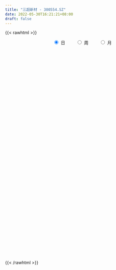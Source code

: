 ```yaml
---
title: "三超新材 - 300554.SZ"
date: 2022-05-30T16:21:21+08:00
draft: false
---
```

{{< rawhtml >}}
    <div style="text-align: center">
        <label style="padding: 1rem;"><input style="margin-right: .5rem" type="radio" name="period" value="D" checked onclick="period_change(this)">日</label>
        <label style="padding: 1rem;"><input style="margin-right: .5rem" type="radio" name="period" value="W" onclick="period_change(this)">周</label>
        <label style="padding: 1rem;"><input style="margin-right: .5rem" type="radio" name="period" value="M" onclick="period_change(this)">月</label>
    </div>
    <div id="chart" style="height: 700px;"></div> 
    <script type="text/javascript">
        const D_v = [87157.5,87000.33,64480.01,51017.05,52841.61,83560.11,54116.05,59698.77,37108.8,36231.98,75865.34,105589.45,59616.76,45210.7,45784.7,34354.72,47401.3,40473.8,26191.72,20622.32,23854.34,44575.4,52249.25,48434.7,64190.83,88592.35,54578.21,33056.6,44310.42,62531.34,47943.35,28526.67,38875.78,26235.8,52479.4,102088.98,56279.01,62265.26,63964.92,44992.64,84936.25,39319.8,29998.0,33308.0,52263.55,38361.82,31877.71,27752.27,29327.6,38006.0,32442.47,29139.8,24342.0,24529.47,23394.0,43952.6,24335.7,25853.0,26174.0,32664.0,35542.2,24211.0,23113.0,27244.6,16075.0,20414.0,29443.58,50320.0,29423.8,28926.4,40997.2,70407.32,73027.32,66544.4,39015.99,70770.79,71951.6,38888.2,38393.0,34620.8,38225.0,40244.12,34213.55,19735.0,15067.55,25704.0,21798.0,14528.39,12658.43,26331.6,23979.39,10935.4,15286.62,11262.4,15377.65,8658.45,12566.11,7541.0,11997.0,37882.39,28292.0,17871.0,22556.4,22277.0,15406.35,9561.6,14506.2,14849.0,10352.12,12620.0,13197.0,11636.0,6727.0,9290.0,8783.0,10192.0,9818.0,11762.0,10810.38,13096.6,17690.0,12701.0,13633.0,12289.6,15577.5,9814.0,13905.2,10154.0,11088.0,10982.93,11838.93,19754.0,23148.0,13418.6,16421.2,18450.6,12866.2,7028.0,11214.6,14789.2,17692.0,23430.6,13128.4,13943.8,113842.29,63667.38,32031.75,27713.2,28123.4,29272.38,19639.38,15845.6,13697.0,15767.18,13369.0,22341.4,16343.85,12998.0,19112.52,15533.0,17110.0,19710.0,18276.09,17329.02,43942.29,48432.4,24672.0,29062.0,19673.0,15106.0,19596.0,13546.0,17146.8,13386.0,40933.0,34351.8,21601.0,15003.0,18960.0,14908.0,19329.2,25198.62,14313.8,11531.22,16684.0,18892.0,25537.2,44490.0,24165.58,18516.6,19369.4,13386.0,16372.8,14282.2,14189.0,29667.92,40508.4,36060.4,29784.0,26000.0,28725.2,22610.6,18017.8,19288.0,15979.0,13612.39,54870.2,29837.0,13986.39,23010.0,16738.0,16694.0,30647.8,23311.0,34173.0,21580.0,36673.6,30964.0,18997.0,15583.0,13860.8,14266.2,8604.6,5843.6,8014.0,9860.2,6655.81,12349.89,11812.0,10689.0,7675.0,6789.2,7586.0,7561.2,4956.2,4407.75,8777.16,7816.0,5089.8,6166.0,5334.8,6341.0,7243.01,13111.18,9181.0,10481.0,9237.0,9443.0,6412.0,4879.28]
const D_histogram = [0.0,-0.0318386325,-0.0322222148,-0.0166195102,-0.0026004268,0.0459902024,0.0575656758,0.0178185978,0.0027084716,-0.0031745637,0.0269654994,0.1156185313,0.1239589209,0.0881334654,0.0882442939,0.0436638057,-0.0190327503,-0.027850936,-0.061085712,-0.0815776431,-0.067933564,-0.0219669266,0.0387084012,0.0459834984,0.0843962045,0.1560737629,0.1449323512,0.1134059896,0.108149347,0.1308743023,0.0649870438,0.0228081866,0.0353008186,0.0283564779,0.049733951,0.1252814138,0.1456582194,0.146647548,0.172113325,0.1020650213,-0.0984387267,-0.2212791636,-0.2916887863,-0.291056622,-0.2682409631,-0.2295530722,-0.2296467302,-0.2292688784,-0.2459616968,-0.3178671368,-0.2935259187,-0.2273351076,-0.1525435341,-0.0995467252,-0.0417019167,0.0264550769,0.0444736887,0.0817129119,0.1109919142,0.1520009001,0.1870168099,0.1790002898,0.1657221434,0.0933049154,0.0550507505,0.0317929101,0.0280157002,0.0940186237,0.1203120335,0.139209029,0.1432277251,0.1507855892,0.1923688772,0.1633156,0.0930540138,0.117221322,0.1045906282,0.0897410505,0.0504620853,0.0169606074,-0.0163075204,-0.0738134926,-0.1139723569,-0.1568478458,-0.1694648451,-0.2029120655,-0.2337977194,-0.2424187613,-0.2245931454,-0.2103973077,-0.2555388967,-0.2640856068,-0.2792778972,-0.2467866184,-0.1702327328,-0.1252077128,-0.1154209965,-0.0832985697,-0.0393087853,0.0150082175,0.0722783503,0.0976000371,0.089221846,0.0420881223,-0.0078166189,-0.0351262697,-0.0716509678,-0.1144261933,-0.1541487435,-0.1384701469,-0.0994224842,-0.0813712445,-0.051075728,-0.0158538184,0.0129874825,0.0452225049,0.0784299382,0.1033073708,0.1252532055,0.1528601301,0.1905160127,0.1873898147,0.2031113446,0.1846868199,0.1881629501,0.1798660116,0.1782548159,0.1607288213,0.1369710304,0.1083259783,0.0785105864,0.0793399808,0.1055343898,0.0898538659,0.077262098,0.0173125101,-0.0232681264,-0.0444229293,-0.0572971907,-0.0431160581,-0.0253857896,0.0122045404,0.0270592232,0.0440540315,0.0971368168,0.0747464461,0.0679574752,0.0622136868,0.0355862941,-0.0225992694,-0.0585344164,-0.0574464127,-0.0541389474,-0.0405558829,-0.0300863564,0.0028402967,0.0162012665,0.027410518,0.0015213174,0.004787344,0.012743471,0.0378712065,0.0557656273,0.0501922445,0.0919905987,0.1055584683,0.1189873003,0.079661521,0.0563752021,0.014240021,-0.0847579929,-0.1291362159,-0.2049440051,-0.207941783,-0.1468036206,-0.0942853797,-0.0522608426,-0.0297464413,-0.0473764779,-0.064885382,-0.0672127439,-0.0252878752,0.0013899947,0.019024205,0.0440621362,0.0499914377,0.0684079448,0.0731081988,0.080285527,0.0712254338,0.0720841231,0.0687395787,0.0525683577,0.0373818289,0.0133125621,0.0014997684,0.0113866319,0.0177375895,0.0246898376,-0.016903183,-0.1071261892,-0.1296819379,-0.1377033049,-0.1148206269,-0.072867564,-0.0433309045,0.0229225112,0.0371881363,0.0371815336,0.0204868574,0.0101153046,0.0003985425,0.0273385425,0.0094093712,0.0383039935,0.0381471352,-0.0153970656,-0.1155158658,-0.1627338491,-0.2192590184,-0.2481605713,-0.2780891536,-0.2649772494,-0.2441171122,-0.2221285464,-0.22560617,-0.2264800571,-0.2896158085,-0.3297322427,-0.3142755204,-0.2998184814,-0.2343702317,-0.159641883,-0.0960521849,-0.0259659392,0.0394719483,0.0837979456,0.1200349042,0.1541340382,0.1770962698,0.1825362775,0.2024577255,0.2242065128,0.2186461027,0.2129927332,0.168163229,0.1639251285,0.1607267709,0.1509614952,0.1436298091]
const D_fast = [0.0,-0.0397982906,-0.0482374266,-0.0367895996,-0.0234206229,0.0366675569,0.0626344492,0.0273420207,0.0129090124,0.0062323362,0.0431137741,0.1606714389,0.2000015587,0.1862094695,0.2083813715,0.1747168347,0.1072620912,0.0914811715,0.0429749674,0.0020886256,-0.0012506864,0.0392242195,0.1095766475,0.1283476193,0.1878593765,0.2985553757,0.3236470517,0.3204721876,0.3422528817,0.3976964126,0.348055915,0.3115791045,0.3328969412,0.3330417199,0.3668526808,0.4737204971,0.5305118574,0.568163073,0.6366571813,0.592125133,0.3670117033,0.1888514754,0.0455196562,-0.026612335,-0.0708569169,-0.089557294,-0.1470626345,-0.2040020024,-0.2821852449,-0.4335574692,-0.4825977308,-0.4732406966,-0.4365850066,-0.408474879,-0.3610555497,-0.2862847868,-0.2571477528,-0.1994803017,-0.1424533208,-0.0634441099,0.0183260024,0.0550595548,0.0832119442,0.0341209451,0.0096294678,-0.0056801451,-0.00245343,0.0870541495,0.1434255676,0.1971248204,0.2369504478,0.2822047092,0.3718802164,0.3836558393,0.3366577565,0.3901303952,0.4036473584,0.4112330434,0.3845695996,0.3553082735,0.3179632656,0.2420039202,0.1733519667,0.0912645164,0.0362813058,-0.047893931,-0.1372290148,-0.2064547469,-0.2447774174,-0.2831809067,-0.3922072198,-0.4667753316,-0.5517870963,-0.5809924721,-0.5469967697,-0.5332736779,-0.5523422107,-0.5410444264,-0.5068818383,-0.4488127812,-0.3734730608,-0.3237513647,-0.3098240943,-0.3464357874,-0.3982946833,-0.4343859016,-0.4888233416,-0.5602051155,-0.6384648515,-0.6574037917,-0.6432117501,-0.6455033214,-0.6279767369,-0.596718282,-0.5646301104,-0.5210894618,-0.4682745439,-0.4175702687,-0.3643111326,-0.2984891754,-0.2132042897,-0.169483034,-0.102983668,-0.0752364876,-0.0247196199,0.0119499444,0.0549024527,0.0775586635,0.0880436302,0.0864800727,0.0762923274,0.0969567169,0.1495347234,0.156317666,0.1630414226,0.1074199622,0.0610222941,0.0287617589,0.0015631998,0.0049653179,0.016349139,0.0569906041,0.0786100926,0.1066184088,0.1839853983,0.1802816391,0.190482037,0.2002916703,0.1825608511,0.1187254702,0.0681567192,0.0548831197,0.0446558481,0.0480999419,0.0510478793,0.0846846065,0.102095893,0.120157774,0.0946489027,0.0991117653,0.1102537601,0.1448492972,0.1766851248,0.1836598032,0.248455807,0.2884132937,0.3315889508,0.3121785517,0.3029860333,0.2644108575,0.1442233454,0.0675610684,-0.0594827221,-0.1144659457,-0.0900286884,-0.0610817924,-0.032122466,-0.0170446751,-0.0465188311,-0.0802490807,-0.0993796286,-0.0637767288,-0.0367513602,-0.0143610986,0.0216923667,0.0401195276,0.0756380209,0.0986153245,0.1258640345,0.1346102997,0.1534900198,0.1673303701,0.1643012386,0.158460167,0.1377190407,0.1262811891,0.1390147106,0.1498000655,0.162924773,0.1171059567,0.0001014031,-0.05487483,-0.0973220232,-0.103144502,-0.07940833,-0.0607043966,0.0112796468,0.034842306,0.0441310868,0.0325581248,0.0247153983,0.0150982718,0.0488729074,0.0332960789,0.0717666995,0.0811466251,0.0237531579,-0.1052446087,-0.1931460543,-0.3044859783,-0.395427674,-0.4948785447,-0.5480109528,-0.5881800937,-0.6217236645,-0.6816028306,-0.7390967319,-0.8746364354,-0.9971859304,-1.0602980882,-1.1207956695,-1.1139399777,-1.0791220998,-1.0395454479,-0.975950687,-0.9006448124,-0.8353693287,-0.769123644,-0.6964910005,-0.6292547015,-0.5781806244,-0.507644745,-0.4298443295,-0.380743214,-0.3331484002,-0.335937097,-0.2991939154,-0.2622105804,-0.2342354822,-0.205659716]
const D_slow = [0.0,-0.0079596581,-0.0160152118,-0.0201700894,-0.0208201961,-0.0093226455,0.0050687735,0.0095234229,0.0102005408,0.0094068999,0.0161482747,0.0450529076,0.0760426378,0.0980760041,0.1201370776,0.131053029,0.1262948415,0.1193321075,0.1040606795,0.0836662687,0.0666828777,0.061191146,0.0708682463,0.0823641209,0.103463172,0.1424816128,0.1787147006,0.207066198,0.2341035347,0.2668221103,0.2830688712,0.2887709179,0.2975961225,0.304685242,0.3171187298,0.3484390832,0.3848536381,0.4215155251,0.4645438563,0.4900601116,0.46545043,0.4101306391,0.3372084425,0.264444287,0.1973840462,0.1399957781,0.0825840956,0.025266876,-0.0362235482,-0.1156903324,-0.1890718121,-0.245905589,-0.2840414725,-0.3089281538,-0.319353633,-0.3127398637,-0.3016214416,-0.2811932136,-0.253445235,-0.21544501,-0.1686908075,-0.1239407351,-0.0825101992,-0.0591839704,-0.0454212827,-0.0374730552,-0.0304691302,-0.0069644742,0.0231135342,0.0579157914,0.0937227227,0.13141912,0.1795113393,0.2203402393,0.2436037427,0.2729090732,0.2990567303,0.3214919929,0.3341075142,0.3383476661,0.334270786,0.3158174128,0.2873243236,0.2481123621,0.2057461509,0.1550181345,0.0965687046,0.0359640143,-0.020184272,-0.072783599,-0.1366683231,-0.2026897248,-0.2725091991,-0.3342058537,-0.3767640369,-0.4080659651,-0.4369212142,-0.4577458567,-0.467573053,-0.4638209986,-0.4457514111,-0.4213514018,-0.3990459403,-0.3885239097,-0.3904780644,-0.3992596319,-0.4171723738,-0.4457789221,-0.484316108,-0.5189336447,-0.5437892658,-0.5641320769,-0.5769010089,-0.5808644635,-0.5776175929,-0.5663119667,-0.5467044821,-0.5208776394,-0.4895643381,-0.4513493055,-0.4037203024,-0.3568728487,-0.3060950125,-0.2599233076,-0.21288257,-0.1679160671,-0.1233523632,-0.0831701578,-0.0489274002,-0.0218459056,-0.002218259,0.0176167362,0.0440003336,0.0664638001,0.0857793246,0.0901074521,0.0842904205,0.0731846882,0.0588603905,0.048081376,0.0417349286,0.0447860637,0.0515508695,0.0625643773,0.0868485815,0.105535193,0.1225245618,0.1380779835,0.146974557,0.1413247397,0.1266911356,0.1123295324,0.0987947956,0.0886558248,0.0811342357,0.0818443099,0.0858946265,0.092747256,0.0931275854,0.0943244213,0.0975102891,0.1069780907,0.1209194975,0.1334675587,0.1564652083,0.1828548254,0.2126016505,0.2325170307,0.2466108312,0.2501708365,0.2289813383,0.1966972843,0.145461283,0.0934758373,0.0567749321,0.0332035872,0.0201383766,0.0127017663,0.0008576468,-0.0153636987,-0.0321668847,-0.0384888535,-0.0381413548,-0.0333853036,-0.0223697696,-0.0098719101,0.0072300761,0.0255071258,0.0455785075,0.063384866,0.0814058967,0.0985907914,0.1117328808,0.1210783381,0.1244064786,0.1247814207,0.1276280787,0.132062476,0.1382349354,0.1340091397,0.1072275924,0.0748071079,0.0403812817,0.0116761249,-0.006540766,-0.0173734922,-0.0116428644,-0.0023458303,0.0069495531,0.0120712675,0.0146000936,0.0146997293,0.0215343649,0.0238867077,0.0334627061,0.0429994899,0.0391502235,0.010271257,-0.0304122052,-0.0852269598,-0.1472671027,-0.2167893911,-0.2830337034,-0.3440629815,-0.3995951181,-0.4559966606,-0.5126166748,-0.585020627,-0.6674536877,-0.7460225678,-0.8209771881,-0.879569746,-0.9194802168,-0.943493263,-0.9499847478,-0.9401167607,-0.9191672743,-0.8891585483,-0.8506250387,-0.8063509713,-0.7607169019,-0.7101024705,-0.6540508423,-0.5993893166,-0.5461411333,-0.5041003261,-0.463119044,-0.4229373512,-0.3851969774,-0.3492895252]
const D_data = [['2021-05-19', 16.6334, 16.9627, 16.2941, 17.1223],['2021-05-20', 16.7132, 16.4638, 16.364, 17.6113],['2021-05-21', 16.7232, 16.7432, 16.5037, 17.3319],['2021-05-24', 16.4738, 16.9627, 16.1644, 16.9727],['2021-05-25', 16.8629, 17.0126, 16.4738, 17.0325],['2021-05-26', 17.1323, 17.6312, 16.8629, 17.6611],['2021-05-27', 17.5115, 17.3718, 17.1523, 17.5414],['2021-05-28', 17.1922, 16.6833, 16.4338, 17.4017],['2021-05-31', 16.7132, 16.8529, 16.4039, 17.1123],['2021-06-01', 16.7631, 16.9128, 16.5735, 17.1024],['2021-06-02', 16.9727, 17.4416, 16.7132, 17.6811],['2021-06-03', 17.4416, 18.5592, 17.0924, 18.9583],['2021-06-04', 18.2099, 17.9206, 17.711, 18.3995],['2021-06-07', 17.73, 17.39, 17.23, 17.73],['2021-06-08', 17.54, 17.83, 17.12, 17.85],['2021-06-09', 17.74, 17.22, 17.18, 17.84],['2021-06-10', 17.25, 16.73, 16.61, 17.46],['2021-06-11', 16.7, 17.21, 16.62, 17.4],['2021-06-15', 17.15, 16.77, 16.71, 17.15],['2021-06-16', 16.75, 16.74, 16.64, 17.08],['2021-06-17', 16.81, 17.1, 16.74, 17.17],['2021-06-18', 17.08, 17.64, 16.76, 17.74],['2021-06-21', 17.64, 18.13, 17.5, 18.17],['2021-06-22', 18.17, 17.69, 17.53, 18.5],['2021-06-23', 17.56, 18.27, 17.56, 18.93],['2021-06-24', 18.01, 19.1, 17.97, 19.86],['2021-06-25', 18.67, 18.37, 18.22, 18.84],['2021-06-28', 18.21, 18.13, 17.9, 18.6],['2021-06-29', 18.15, 18.48, 17.67, 18.56],['2021-06-30', 18.22, 19.01, 18.16, 19.53],['2021-07-01', 19.02, 17.9, 17.83, 19.02],['2021-07-02', 17.72, 17.98, 17.5, 18.17],['2021-07-05', 18.06, 18.65, 17.86, 18.68],['2021-07-06', 18.53, 18.49, 18.11, 18.9],['2021-07-07', 18.31, 18.96, 18.26, 19.3],['2021-07-08', 19.09, 20.02, 18.77, 20.59],['2021-07-09', 19.98, 19.75, 19.46, 19.99],['2021-07-12', 19.8, 19.74, 19.4, 20.18],['2021-07-13', 19.52, 20.31, 19.16, 20.31],['2021-07-14', 20.04, 19.17, 19.16, 20.13],['2021-07-15', 18.12, 16.87, 16.84, 18.26],['2021-07-16', 16.72, 16.9, 16.72, 17.42],['2021-07-19', 17.01, 16.88, 16.35, 17.1],['2021-07-20', 16.66, 17.39, 16.63, 17.42],['2021-07-21', 17.39, 17.54, 17.2, 18.27],['2021-07-22', 17.55, 17.73, 17.42, 17.93],['2021-07-23', 17.7, 17.18, 17.1, 17.7],['2021-07-26', 17.09, 17.01, 16.46, 17.3],['2021-07-27', 17.08, 16.56, 16.5, 17.38],['2021-07-28', 16.43, 15.39, 15.22, 16.55],['2021-07-29', 15.89, 16.2, 15.5, 16.34],['2021-07-30', 16.15, 16.73, 16.06, 16.86],['2021-08-02', 16.89, 17.03, 16.61, 17.15],['2021-08-03', 17.03, 16.96, 16.87, 17.43],['2021-08-04', 16.81, 17.22, 16.81, 17.37],['2021-08-05', 17.23, 17.64, 17.0, 17.93],['2021-08-06', 17.5, 17.23, 17.13, 17.69],['2021-08-09', 17.32, 17.63, 17.0, 17.68],['2021-08-10', 17.51, 17.75, 17.51, 17.99],['2021-08-11', 17.66, 18.16, 17.61, 18.34],['2021-08-12', 18.2, 18.4, 17.86, 18.45],['2021-08-13', 18.23, 18.06, 17.84, 18.34],['2021-08-16', 17.96, 18.06, 17.63, 18.24],['2021-08-17', 17.99, 17.18, 17.02, 18.09],['2021-08-18', 17.16, 17.36, 17.12, 17.66],['2021-08-19', 17.31, 17.41, 17.01, 17.56],['2021-08-20', 17.59, 17.6, 16.83, 17.98],['2021-08-23', 17.62, 18.69, 17.62, 18.85],['2021-08-24', 18.78, 18.53, 18.23, 18.9],['2021-08-25', 18.6, 18.67, 18.4, 18.99],['2021-08-26', 18.51, 18.67, 18.45, 19.02],['2021-08-27', 18.31, 18.88, 18.2, 19.65],['2021-08-30', 18.59, 19.6, 18.35, 19.8],['2021-08-31', 19.3, 18.92, 18.3, 19.6],['2021-09-01', 18.61, 18.27, 18.14, 19.08],['2021-09-02', 18.1, 19.45, 17.64, 19.78],['2021-09-03', 19.44, 19.15, 18.83, 20.24],['2021-09-06', 18.96, 19.17, 18.45, 19.44],['2021-09-07', 19.24, 18.82, 18.75, 19.64],['2021-09-08', 18.8, 18.77, 18.47, 19.07],['2021-09-09', 18.6, 18.64, 18.26, 18.87],['2021-09-10', 18.56, 18.1, 18.03, 18.6],['2021-09-13', 18.15, 18.02, 17.52, 18.35],['2021-09-14', 18.16, 17.69, 17.69, 18.19],['2021-09-15', 17.7, 17.82, 17.6, 17.92],['2021-09-16', 17.84, 17.31, 17.28, 18.24],['2021-09-17', 17.21, 17.01, 16.57, 17.42],['2021-09-22', 16.91, 17.0, 16.8, 17.27],['2021-09-23', 17.0, 17.17, 16.96, 17.34],['2021-09-24', 17.27, 17.03, 16.91, 17.77],['2021-09-27', 16.93, 16.0, 15.85, 16.95],['2021-09-28', 16.0, 16.08, 15.89, 16.18],['2021-09-29', 16.0, 15.68, 15.64, 16.39],['2021-09-30', 15.79, 16.07, 15.79, 16.15],['2021-10-08', 16.31, 16.7, 16.09, 16.7],['2021-10-11', 16.62, 16.46, 16.35, 16.77],['2021-10-12', 16.35, 16.01, 15.8, 16.56],['2021-10-13', 16.02, 16.26, 15.84, 16.35],['2021-10-14', 16.25, 16.5, 16.12, 16.83],['2021-10-15', 16.39, 16.82, 16.35, 18.18],['2021-10-18', 16.36, 17.13, 16.35, 17.35],['2021-10-19', 16.96, 16.96, 16.78, 17.15],['2021-10-20', 16.37, 16.6, 16.08, 16.93],['2021-10-21', 16.42, 15.96, 15.92, 16.58],['2021-10-22', 16.03, 15.62, 15.62, 16.15],['2021-10-25', 15.62, 15.62, 15.35, 15.69],['2021-10-26', 15.62, 15.23, 15.2, 15.84],['2021-10-27', 15.28, 14.8, 14.63, 15.28],['2021-10-28', 14.81, 14.44, 14.38, 15.1],['2021-10-29', 14.64, 14.88, 14.42, 14.98],['2021-11-01', 14.88, 15.15, 14.64, 15.26],['2021-11-02', 15.16, 14.89, 14.73, 15.31],['2021-11-03', 14.97, 15.04, 14.82, 15.15],['2021-11-04', 15.1, 15.17, 15.02, 15.22],['2021-11-05', 15.17, 15.18, 15.09, 15.29],['2021-11-08', 15.29, 15.33, 14.94, 15.43],['2021-11-09', 15.4, 15.49, 15.3, 15.51],['2021-11-10', 15.42, 15.54, 15.18, 15.56],['2021-11-11', 15.43, 15.65, 15.43, 15.79],['2021-11-12', 15.66, 15.9, 15.56, 15.96],['2021-11-15', 15.88, 16.28, 15.82, 16.37],['2021-11-16', 16.24, 15.96, 15.91, 16.26],['2021-11-17', 15.9, 16.34, 15.9, 16.4],['2021-11-18', 16.33, 16.02, 15.99, 16.39],['2021-11-19', 16.02, 16.37, 15.86, 16.38],['2021-11-22', 16.37, 16.33, 16.15, 16.45],['2021-11-23', 16.41, 16.51, 16.22, 16.53],['2021-11-24', 16.51, 16.38, 16.24, 16.58],['2021-11-25', 16.31, 16.3, 16.26, 16.49],['2021-11-26', 16.28, 16.19, 16.04, 16.3],['2021-11-29', 16.01, 16.09, 15.9, 16.32],['2021-11-30', 16.24, 16.46, 16.03, 16.67],['2021-12-01', 16.43, 16.93, 16.37, 17.05],['2021-12-02', 16.9, 16.52, 16.5, 16.99],['2021-12-03', 16.52, 16.56, 16.32, 16.72],['2021-12-06', 16.56, 15.82, 15.78, 16.57],['2021-12-07', 15.88, 15.8, 15.56, 15.99],['2021-12-08', 15.91, 15.86, 15.78, 16.0],['2021-12-09', 15.79, 15.84, 15.75, 15.97],['2021-12-10', 15.92, 16.15, 15.78, 16.21],['2021-12-13', 16.19, 16.26, 16.1, 16.75],['2021-12-14', 16.19, 16.66, 16.16, 16.74],['2021-12-15', 16.64, 16.54, 16.44, 16.71],['2021-12-16', 16.65, 16.69, 16.46, 16.75],['2021-12-17', 18.03, 17.4, 17.3, 19.0],['2021-12-20', 16.81, 16.62, 16.61, 17.18],['2021-12-21', 16.49, 16.81, 16.47, 16.95],['2021-12-22', 16.98, 16.86, 16.71, 17.04],['2021-12-23', 16.76, 16.57, 16.39, 16.94],['2021-12-24', 16.55, 15.97, 15.92, 16.79],['2021-12-27', 16.14, 15.98, 15.75, 16.16],['2021-12-28', 15.96, 16.32, 15.95, 16.36],['2021-12-29', 16.3, 16.33, 16.08, 16.39],['2021-12-30', 16.3, 16.48, 16.29, 16.56],['2021-12-31', 16.72, 16.49, 16.41, 16.73],['2022-01-04', 16.48, 16.89, 16.48, 16.92],['2022-01-05', 16.87, 16.79, 16.56, 16.97],['2022-01-06', 16.75, 16.86, 16.6, 16.98],['2022-01-07', 16.9, 16.38, 16.32, 17.0],['2022-01-10', 16.42, 16.7, 16.22, 16.75],['2022-01-11', 16.69, 16.81, 16.66, 16.95],['2022-01-12', 16.85, 17.15, 16.81, 17.25],['2022-01-13', 17.15, 17.23, 17.05, 17.42],['2022-01-14', 17.2, 17.03, 16.9, 17.44],['2022-01-17', 16.88, 17.8, 16.88, 18.0],['2022-01-18', 17.8, 17.7, 17.55, 18.65],['2022-01-19', 17.5, 17.89, 17.26, 17.92],['2022-01-20', 17.8, 17.27, 17.2, 18.41],['2022-01-21', 17.59, 17.39, 16.9, 17.59],['2022-01-24', 17.2, 17.04, 16.96, 17.52],['2022-01-25', 16.99, 15.95, 15.95, 17.11],['2022-01-26', 16.05, 16.19, 15.78, 16.24],['2022-01-27', 16.25, 15.36, 15.2, 16.28],['2022-01-28', 15.35, 15.91, 15.32, 16.12],['2022-02-07', 15.93, 16.74, 15.93, 17.08],['2022-02-08', 16.74, 16.85, 16.5, 17.07],['2022-02-09', 16.97, 16.92, 16.67, 17.07],['2022-02-10', 16.86, 16.82, 16.59, 17.02],['2022-02-11', 16.75, 16.3, 16.17, 16.81],['2022-02-14', 16.51, 16.16, 16.09, 16.56],['2022-02-15', 16.08, 16.24, 15.84, 16.63],['2022-02-16', 16.25, 16.86, 16.25, 16.95],['2022-02-17', 16.97, 16.84, 16.6, 17.1],['2022-02-18', 17.03, 16.85, 16.42, 17.04],['2022-02-21', 16.77, 17.08, 16.68, 17.14],['2022-02-22', 16.86, 16.96, 16.79, 17.3],['2022-02-23', 16.96, 17.23, 16.82, 17.26],['2022-02-24', 17.1, 17.18, 16.83, 17.65],['2022-02-25', 17.47, 17.31, 17.14, 17.6],['2022-02-28', 17.26, 17.17, 16.84, 17.37],['2022-03-01', 17.19, 17.34, 17.1, 17.35],['2022-03-02', 17.23, 17.35, 17.17, 17.38],['2022-03-03', 17.35, 17.2, 17.1, 17.45],['2022-03-04', 17.0, 17.18, 17.0, 17.35],['2022-03-07', 17.06, 17.0, 16.84, 17.29],['2022-03-08', 16.99, 17.08, 16.68, 17.42],['2022-03-09', 17.0, 17.37, 16.21, 17.4],['2022-03-10', 17.92, 17.4, 17.15, 17.98],['2022-03-11', 17.04, 17.48, 16.8, 17.5],['2022-03-14', 17.37, 16.8, 16.8, 17.44],['2022-03-15', 17.1, 15.8, 15.54, 17.1],['2022-03-16', 15.86, 16.26, 15.65, 16.4],['2022-03-17', 16.3, 16.26, 16.16, 16.65],['2022-03-18', 16.2, 16.59, 16.1, 16.69],['2022-03-21', 16.59, 16.93, 16.53, 16.98],['2022-03-22', 17.05, 16.92, 16.66, 17.1],['2022-03-23', 16.9, 17.63, 16.84, 17.65],['2022-03-24', 17.72, 17.22, 17.08, 17.75],['2022-03-25', 17.22, 17.11, 17.11, 17.4],['2022-03-28', 17.11, 16.88, 16.55, 17.23],['2022-03-29', 16.97, 16.9, 16.73, 17.14],['2022-03-30', 17.13, 16.86, 16.78, 17.16],['2022-03-31', 16.86, 17.38, 16.6, 17.38],['2022-04-01', 17.34, 16.86, 16.86, 17.34],['2022-04-06', 16.86, 17.5, 16.67, 17.54],['2022-04-07', 17.4, 17.25, 17.02, 17.51],['2022-04-08', 17.24, 16.45, 16.09, 17.48],['2022-04-11', 16.42, 15.4, 15.19, 16.42],['2022-04-12', 15.04, 15.55, 14.86, 15.55],['2022-04-13', 15.44, 14.99, 14.91, 15.44],['2022-04-14', 15.08, 14.9, 14.78, 15.13],['2022-04-15', 14.8, 14.49, 14.09, 14.8],['2022-04-18', 14.4, 14.73, 14.01, 14.8],['2022-04-19', 14.67, 14.67, 14.52, 14.95],['2022-04-20', 14.64, 14.56, 14.42, 14.84],['2022-04-21', 14.46, 14.05, 13.92, 14.72],['2022-04-22', 13.75, 13.82, 13.71, 14.08],['2022-04-25', 13.72, 12.58, 12.56, 13.72],['2022-04-26', 12.68, 12.25, 12.18, 12.86],['2022-04-27', 12.0, 12.52, 11.7, 12.58],['2022-04-28', 12.52, 12.23, 12.03, 12.52],['2022-04-29', 12.18, 12.75, 12.18, 12.9],['2022-05-05', 12.65, 12.96, 12.48, 12.96],['2022-05-06', 12.61, 12.96, 12.53, 13.19],['2022-05-09', 12.96, 13.22, 12.76, 13.49],['2022-05-10', 13.04, 13.4, 12.96, 13.48],['2022-05-11', 13.37, 13.35, 13.23, 13.74],['2022-05-12', 13.3, 13.42, 13.24, 13.68],['2022-05-13', 13.4, 13.57, 13.38, 13.6],['2022-05-16', 13.58, 13.6, 13.41, 13.75],['2022-05-17', 13.5, 13.49, 13.31, 13.61],['2022-05-18', 13.43, 13.79, 13.43, 13.95],['2022-05-19', 13.81, 14.0, 13.61, 14.02],['2022-05-20', 14.11, 13.79, 13.7, 14.15],['2022-05-23', 13.97, 13.85, 13.66, 13.97],['2022-05-24', 13.78, 13.3, 13.28, 13.88],['2022-05-25', 13.47, 13.74, 13.31, 13.81],['2022-05-26', 13.74, 13.8, 13.42, 14.0],['2022-05-27', 13.94, 13.75, 13.58, 13.95],['2022-05-30', 13.94, 13.8, 13.62, 13.94]]
const W_v = [49911.8,46545.67,38192.4,23468.9,94108.29,56964.46,110020.74,117538.06,132929.23,109009.13,96502.33,76287.84,38676.81,56717.83,51681.21,68578.33,67691.67,67697.22,42508.45,55061.4,36528.25,42577.22,36516.67,30948.76,34421.8,73211.45,69213.87,72735.29,54014.53,24494.64,11251.0,46520.09,39466.44,38735.36,40745.85,38092.69,19753.08,102897.0,67586.92,55851.4,29124.42,35687.12,29805.56,34737.68,29620.04,110682.77,94459.1,78646.59,93296.89,148869.29,158615.98,199877.98,218719.56,125917.13,139037.97,156542.11,117546.04,103619.36,75201.9,77461.35,77380.43,65693.01,137277.59,136796.74,140200.31,103015.02,117572.11,226263.39,224197.23,138403.67,115511.63,69057.32,48785.19,65188.2,42857.8,64354.53,60758.73,43770.72,83810.38,89534.97,101416.71,153771.33,237512.39,189249.48,135135.94,87870.99,240389.1,333216.59,139682.42,103735.97,42319.36,89971.32,82912.01,59655.91,96616.45,60597.74,77574.58,82121.71,147801.24,130766.15,616559.04,952123.8600000001,547865.8600000001,586793.74,431254.22,255052.58,312979.26,168023.05,215006.42,277370.6,267326.69,162221.99,20152.4,81236.55,92505.94,284551.0,129849.99,61026.11,75603.88,61560.25,54512.59,50029.85,71179.64,81265.13,115044.73,65942.69,83651.05,76603.28,67575.48,99574.96,97632.5,182528.8,217903.95,114584.92,104753.68,104534.6,76200.15,53119.75,46015.19,49980.4,54302.12,78519.12,49146.11,79182.47,292219.71,156279.39,149177.14,80982.62,66154.0,36460.78,126998.2,192168.93,173860.13,193909.7,307961.92,686404.3,268005.75,219411.53,189016.1,247446.97,456984.66,236394.76,179828.6,81385.54,39027.0,316185.38,262544.49,316580.9399999999,548848.37,510653.29,369846.14,321152.9299999999,213082.11,252001.76,105767.82,150129.33,248869.42,288564.76,424923.84,247678.6,135409.72,213591.28,130829.9,142561.9,189893.42,119050.8,122230.0,88281.56,74134.5,58785.56,64010.85,90426.08,93699.13,89424.8,23964.3,62854.89,538376.4,301233.59,314412.33,213225.22,115243.78,308045.34,216368.38,275958.97,295478.87,185809.08,156668.14,140553.77,144444.2,116290.18,220074.72,321310.1,190371.12,116518.1,53518.42,61463.81,15377.65,78644.95,106402.75,61888.92,49633.0,55678.98,71891.1,55944.13,84580.73,64348.6,182037.09,180808.11,78318.16,70795.77,87958.11,165781.69,78780.8,130848.8,85280.84,129768.78,81927.0,150209.72,114641.6,128284.98,110400.8,92426.6,93671.0,38978.21,49315.09,15147.2,31046.91,38195.99,44754.0,4879.28]
const W_histogram = [0.0,0.0605948718,0.0427188896,-0.0070364228,0.1801390746,0.3371233404,0.6357118226,0.9327484245,1.4065568615,1.7855397801,2.0650438052,1.7934842814,1.5068116153,1.4299672013,1.4552862599,1.5410482367,1.1985395099,0.5278683165,0.0437892387,-0.5632171065,-1.1073371509,-1.2489440765,-1.3441058487,-1.2977245011,-1.2601752642,-0.7827743752,-0.4410130115,-0.0775444519,-0.4366768121,-0.4313513532,-0.4347224958,-0.1292364456,0.2830101409,0.5066437721,0.5631043435,0.8527439715,0.8633522265,1.4103840265,0.8876612042,0.9327789347,0.9044445064,0.8914944738,0.7509279515,0.3962831782,-0.1802870023,-0.9471789739,-1.6347939044,-2.1001813167,-2.2858316138,-2.4519056257,-2.0135591559,-2.0828110387,-2.0546815941,-2.230373074,-2.2160499148,-2.1390262588,-2.0307170898,-1.9582207475,-1.8202568782,-1.6563596577,-1.3893504254,-1.1595789336,-1.0156648642,-1.0192962076,-0.8979419587,-0.6899218818,-0.488114539,-0.0569053872,0.1719238043,0.279214342,0.4216628822,0.4398923256,0.428887305,0.4225472429,0.4975257854,0.538751585,0.540263312,0.5509720693,0.3709013619,0.3504413032,0.3911055029,0.5334348628,0.6119486304,0.7239852398,0.7584677848,0.7148818762,0.9827598291,0.9389701107,0.8801649707,0.6739408275,0.4591947209,0.2961026902,0.10877336,-0.0140013401,0.0315410941,-0.0333607,-0.0192062223,0.145570997,0.1947858391,0.2219726903,0.5851719227,0.8835375382,0.7031685864,0.6853872389,0.4323912472,0.2554296474,0.1678896885,0.0483745286,0.0542740556,0.174602929,0.2053817244,0.1518684047,0.0886972076,0.0461115924,0.0051988947,0.0037288078,-0.048651362,-0.08364413,-0.1527856998,-0.1840220357,-0.1894368399,-0.1576065191,-0.1062746177,-0.0477208917,0.0117668218,0.0648719991,0.1110513908,0.1120529625,0.0398980907,-0.1081267708,-0.1780259311,-0.0663969445,-0.0839513866,-0.0083478557,-0.0296872098,-0.072432834,-0.0899411752,-0.1197624832,-0.1083931661,-0.1020920639,-0.0698048474,-0.01095722,0.0445918884,0.0574968621,0.1294599594,0.189801798,0.2443628726,0.2352006932,0.233171584,0.2078041097,0.2348883672,0.3330089779,0.3392121279,0.3433813491,0.6088989375,1.0076336144,0.9769879336,0.8943724851,0.7738304194,0.727686114,0.548080423,0.5107739214,0.3392961439,0.1925531628,0.1768210179,0.2493564475,0.2321148095,0.1997314035,0.300468683,0.2978312899,0.3323767886,0.0565413688,-0.0289019811,-0.2642823834,-0.4546144844,-0.5057271307,-0.4479106193,-0.3257502918,-0.6649638398,-0.8111201577,-0.9604913959,-0.9732273593,-0.9324602911,-0.7766624506,-0.7474643262,-0.6751879443,-0.6660378256,-0.5986234044,-0.5363372456,-0.4856771074,-0.4030987054,-0.3147545644,-0.2407119218,-0.2687574408,-0.2555458432,-0.1955700606,-0.0090113084,0.1159508095,0.2782746277,0.3305620816,0.3831768888,0.4515106811,0.4536097909,0.5508965313,0.4066518914,0.3174040497,0.2199953324,0.1827032291,0.2056893799,0.1824582066,0.2421036022,0.2855600719,0.2317014112,0.116590071,0.0396929392,-0.0718529712,-0.0976347909,-0.1006342936,-0.1732069928,-0.2558315438,-0.273471623,-0.2220292563,-0.145432411,-0.0982345706,-0.0366140342,-0.0188782088,0.076402138,0.0440856604,0.0578320125,0.0593921084,0.1015983701,0.1483296534,0.0776848266,0.0563362186,0.0770870793,0.1172179902,0.1294726272,0.1507590487,0.1003039181,0.0972818067,0.074786891,0.0308847387,-0.1231214029,-0.2554599305,-0.3922250338,-0.4420146065,-0.4081450436,-0.3475736976,-0.2892418431,-0.2289686802]
const W_fast = [0.0,0.0757435897,0.06854733,0.0170329119,0.2492431779,0.4905082789,0.9480247166,1.4782484246,2.3036960771,3.1290639407,3.9248289171,4.1016404636,4.1916707014,4.4723180877,4.8614587112,5.3324827472,5.2896088979,4.7509047836,4.2777730156,3.5299623937,2.7090080615,2.2551651168,1.8239768825,1.5459271048,1.2684325256,1.5501398208,1.7816479317,2.1257303783,1.657428815,1.5549164356,1.4428646691,1.7160416079,2.1990407296,2.5493353039,2.7465719612,3.249397582,3.4758438937,4.3754717003,4.074664179,4.3529766432,4.5507533415,4.7606769274,4.8078423929,4.5522684142,3.9306264831,2.926939768,1.8306263614,0.8401936199,0.0830854194,-0.6959649989,-0.7610083181,-1.3509629605,-1.8365039145,-2.5697886629,-3.1094779824,-3.567210891,-3.9665809945,-4.3836398391,-4.7007401894,-4.9509328832,-5.0312612573,-5.0913844989,-5.2013866456,-5.4598420408,-5.5629732817,-5.5274336751,-5.4476549672,-5.0306721621,-4.7588620196,-4.5817678963,-4.3339036357,-4.2057011108,-4.1094843052,-4.0101875565,-3.8108275677,-3.6349138719,-3.4983363168,-3.3498845422,-3.4372299091,-3.3700796421,-3.2316390666,-2.955950991,-2.7244500658,-2.4314171464,-2.2073176552,-2.0721830948,-1.5586151846,-1.3676623754,-1.2064262727,-1.244165209,-1.3441126354,-1.4331789936,-1.5933149837,-1.7195900188,-1.6661623111,-1.7394042802,-1.7300513582,-1.5288813895,-1.4309700877,-1.3482900639,-0.8387978508,-0.3195478508,-0.3241246559,-0.1705591938,-0.3154573736,-0.4285615616,-0.4741290984,-0.5815506262,-0.5620825852,-0.3981029795,-0.3159787531,-0.3315249716,-0.3725218668,-0.403579584,-0.443192558,-0.4437304429,-0.5082734532,-0.5641772537,-0.6715152484,-0.7487570933,-0.8015311075,-0.8091024165,-0.7843391695,-0.7377156664,-0.6752862475,-0.6059630703,-0.532020831,-0.5030060187,-0.5651863678,-0.740242922,-0.8546485651,-0.7596188146,-0.7981611034,-0.7246445364,-0.753405693,-0.8142595257,-0.8542531607,-0.9140150894,-0.9297440639,-0.9489659776,-0.934129973,-0.8780216506,-0.81132457,-0.7840453808,-0.6797172937,-0.5719250056,-0.4562732129,-0.406635219,-0.3503714321,-0.3237878791,-0.2379815298,-0.0566086746,0.0343975074,0.1244120659,0.5421543887,1.1927974691,1.4063987718,1.5473764446,1.6202919837,1.7560692069,1.7134836215,1.8038706002,1.7172168588,1.6186121684,1.647085278,1.7819598194,1.8227468838,1.8402963287,2.016150779,2.0879712083,2.2056109042,1.9439108265,1.8512419813,1.5497909832,1.2458052612,1.0682608321,1.0140996888,1.0548224432,0.5493679353,0.2004315779,-0.1890625092,-0.4451053124,-0.637453317,-0.6758210891,-0.8334890463,-0.9300096504,-1.0873689881,-1.1696104181,-1.2414085707,-1.3121677094,-1.3303639837,-1.3207084838,-1.3068438216,-1.4020787009,-1.4527535641,-1.4416702966,-1.2573643715,-1.1034145512,-0.8715220761,-0.7365941018,-0.5881850724,-0.4069736098,-0.2914720523,-0.0564611791,-0.0990428462,-0.1089396754,-0.1513495596,-0.1429658556,-0.0685573598,-0.0461739815,0.0739973146,0.1888438023,0.1929104944,0.106946672,0.039972775,-0.0895363782,-0.1397268957,-0.1678849718,-0.2837594192,-0.4303418561,-0.5163498411,-0.5204147884,-0.4801760458,-0.4575368481,-0.4050698203,-0.392053547,-0.2776726657,-0.2989677283,-0.270763373,-0.25435525,-0.1867493958,-0.1029356992,-0.1541593192,-0.1614238726,-0.1214012421,-0.0519658337,-0.0073430398,0.0516331439,0.0262539927,0.047552333,0.04375414,0.0075731724,-0.1772133198,-0.3734168301,-0.6082381919,-0.7685314162,-0.8366981142,-0.8630201926,-0.8769987988,-0.873967806]
const W_slow = [0.0,0.0151487179,0.0258284404,0.0240693347,0.0691041033,0.1533849384,0.3123128941,0.5455000002,0.8971392156,1.3435241606,1.8597851119,2.3081561822,2.6848590861,3.0423508864,3.4061724513,3.7914345105,4.091069388,4.2230364671,4.2339837768,4.0931795002,3.8163452125,3.5041091933,3.1680827312,2.8436516059,2.5286077898,2.332914196,2.2226609432,2.2032748302,2.0941056271,1.9862677888,1.8775871649,1.8452780535,1.9160305887,2.0426915318,2.1834676176,2.3966536105,2.6124916671,2.9650876738,3.1870029748,3.4201977085,3.6463088351,3.8691824536,4.0569144414,4.155985236,4.1109134854,3.8741187419,3.4654202658,2.9403749366,2.3689170332,1.7559406268,1.2525508378,0.7318480781,0.2181776796,-0.3394155889,-0.8934280676,-1.4281846323,-1.9358639047,-2.4254190916,-2.8804833111,-3.2945732256,-3.6419108319,-3.9318055653,-4.1857217814,-4.4405458333,-4.6650313229,-4.8375117934,-4.9595404281,-4.9737667749,-4.9307858239,-4.8609822384,-4.7555665178,-4.6455934364,-4.5383716102,-4.4327347994,-4.3083533531,-4.1736654568,-4.0385996288,-3.9008566115,-3.808131271,-3.7205209452,-3.6227445695,-3.4893858538,-3.3363986962,-3.1554023863,-2.9657854401,-2.787064971,-2.5413750137,-2.3066324861,-2.0865912434,-1.9181060365,-1.8033073563,-1.7292816838,-1.7020883437,-1.7055886788,-1.6977034052,-1.7060435802,-1.7108451358,-1.6744523866,-1.6257559268,-1.5702627542,-1.4239697735,-1.203085389,-1.0272932424,-0.8559464327,-0.7478486209,-0.683991209,-0.6420187869,-0.6299251547,-0.6163566408,-0.5727059086,-0.5213604775,-0.4833933763,-0.4612190744,-0.4496911763,-0.4483914527,-0.4474592507,-0.4596220912,-0.4805331237,-0.5187295487,-0.5647350576,-0.6120942676,-0.6514958973,-0.6780645518,-0.6899947747,-0.6870530693,-0.6708350695,-0.6430722218,-0.6150589812,-0.6050844585,-0.6321161512,-0.676622634,-0.6932218701,-0.7142097167,-0.7162966807,-0.7237184831,-0.7418266916,-0.7643119854,-0.7942526062,-0.8213508978,-0.8468739137,-0.8643251256,-0.8670644306,-0.8559164585,-0.8415422429,-0.8091772531,-0.7617268036,-0.7006360855,-0.6418359122,-0.5835430162,-0.5315919887,-0.4728698969,-0.3896176525,-0.3048146205,-0.2189692832,-0.0667445488,0.1851638548,0.4294108382,0.6530039594,0.8464615643,1.0283830928,1.1654031985,1.2930966789,1.3779207149,1.4260590056,1.4702642601,1.5326033719,1.5906320743,1.6405649252,1.7156820959,1.7901399184,1.8732341156,1.8873694578,1.8801439625,1.8140733666,1.7004197455,1.5739879628,1.462010308,1.3805727351,1.2143317751,1.0115517357,0.7714288867,0.5281220469,0.2950069741,0.1008413614,-0.0860247201,-0.2548217062,-0.4213311626,-0.5709870137,-0.7050713251,-0.8264906019,-0.9272652783,-1.0059539194,-1.0661318998,-1.13332126,-1.1972077208,-1.246100236,-1.2483530631,-1.2193653607,-1.1497967038,-1.0671561834,-0.9713619612,-0.8584842909,-0.7450818432,-0.6073577104,-0.5056947375,-0.4263437251,-0.371344892,-0.3256690847,-0.2742467397,-0.2286321881,-0.1681062876,-0.0967162696,-0.0387909168,-0.009643399,0.0002798358,-0.017683407,-0.0420921047,-0.0672506781,-0.1105524264,-0.1745103123,-0.2428782181,-0.2983855321,-0.3347436349,-0.3593022775,-0.3684557861,-0.3731753383,-0.3540748038,-0.3430533887,-0.3285953855,-0.3137473584,-0.2883477659,-0.2512653526,-0.2318441459,-0.2177600912,-0.1984883214,-0.1691838239,-0.1368156671,-0.0991259049,-0.0740499254,-0.0497294737,-0.0310327509,-0.0233115663,-0.054091917,-0.1179568996,-0.2160131581,-0.3265168097,-0.4285530706,-0.515446495,-0.5877569558,-0.6449991258]
const W_data = [['2017-07-21', 26.6081, 23.5291, 23.3754, 26.6136],['2017-07-28', 23.3315, 24.4786, 22.8595, 24.9726],['2017-08-04', 24.6103, 23.6553, 22.8211, 24.9506],['2017-08-11', 23.82, 23.09, 22.8321, 24.2426],['2017-08-18', 22.9638, 26.5093, 22.8869, 28.7596],['2017-08-25', 26.4764, 27.2887, 26.3502, 28.4632],['2017-09-01', 27.7058, 30.7245, 27.3106, 30.7245],['2017-09-08', 30.247, 33.0132, 29.9122, 33.9627],['2017-09-15', 33.0077, 38.3644, 32.7058, 41.1581],['2017-09-22', 37.3985, 40.933, 34.9067, 41.5203],['2017-09-29', 42.4259, 43.2492, 40.8891, 46.1032],['2017-10-13', 43.9023, 38.2108, 36.2239, 45.2799],['2017-10-20', 38.1504, 38.1888, 36.899, 39.4621],['2017-10-27', 38.1614, 41.4215, 37.9144, 43.2931],['2017-11-03', 40.6147, 44.1822, 40.3183, 44.9232],['2017-11-10', 44.8957, 46.9594, 43.7212, 47.7497],['2017-11-17', 47.0198, 42.5576, 41.18, 49.3963],['2017-11-24', 43.3589, 36.9813, 36.9374, 45.4446],['2017-12-01', 37.4314, 37.0198, 35.9769, 38.3589],['2017-12-08', 36.2239, 32.9034, 30.2415, 36.4819],['2017-12-15', 32.9034, 30.461, 30.0768, 33.2382],['2017-12-22', 30.461, 33.2217, 30.2305, 33.6883],['2017-12-29', 32.8705, 32.596, 31.8332, 34.7859],['2018-01-05', 32.9308, 33.6059, 32.7058, 34.3743],['2018-01-12', 34.6652, 33.079, 31.6795, 35.2141],['2018-01-19', 32.9308, 39.517, 32.0527, 40.7355],['2018-01-26', 39.0121, 39.8738, 37.9583, 41.1526],['2018-02-02', 39.2481, 42.1679, 37.876, 43.8474],['2018-02-09', 40.7519, 33.2217, 32.7223, 42.0307],['2018-02-14', 34.0285, 36.7728, 33.5895, 36.8716],['2018-02-23', 37.0472, 36.5971, 35.7355, 37.1515],['2018-03-02', 36.9319, 41.3282, 36.6795, 43.348],['2018-03-09', 41.8551, 44.9451, 41.3008, 45.1537],['2018-03-16', 45.2195, 44.9067, 40.7245, 46.2678],['2018-03-23', 45.0055, 44.303, 42.9199, 47.5741],['2018-03-30', 43.8419, 49.0615, 43.8419, 49.1932],['2018-04-04', 48.9023, 47.4259, 45.6476, 49.3304],['2018-04-13', 46.6465, 56.9759, 42.6839, 59.8683],['2018-04-20', 54.8847, 44.9945, 44.8189, 56.202],['2018-04-27', 45.0604, 52.0198, 44.7311, 52.9638],['2018-05-04', 52.0307, 52.3875, 47.9144, 54.6048],['2018-05-11', 52.382, 53.7267, 51.6301, 56.685],['2018-05-18', 53.8529, 52.9363, 51.3557, 55.8946],['2018-05-25', 52.9638, 49.9561, 49.8957, 53.2272],['2018-06-01', 50.494, 45.3238, 44.5664, 52.0692],['2018-06-08', 42.2613, 39.4088, 36.8167, 43.2931],['2018-06-15', 39.2107, 35.9415, 35.3273, 40.0924],['2018-06-22', 35.1093, 34.5546, 32.3454, 36.1],['2018-06-29', 34.9706, 34.9112, 32.6921, 35.466],['2018-07-06', 34.7428, 32.593, 31.7014, 38.3984],['2018-07-13', 32.6921, 39.3296, 32.6921, 39.3494],['2018-07-20', 35.3966, 32.4642, 31.9689, 35.3966],['2018-07-27', 32.3255, 31.9788, 29.73, 33.8314],['2018-08-03', 32.4741, 27.2929, 26.6688, 32.494],['2018-08-10', 26.7481, 27.3623, 25.1234, 28.1945],['2018-08-17', 27.3227, 26.4806, 26.0546, 29.1158],['2018-08-24', 26.332, 25.4602, 25.163, 26.9363],['2018-08-31', 25.5097, 23.5878, 23.3005, 26.9462],['2018-09-07', 23.677, 23.0826, 22.9538, 24.1426],['2018-09-14', 23.0826, 22.3891, 21.7947, 23.2609],['2018-09-21', 22.3693, 23.1321, 21.3985, 23.5482],['2018-09-28', 22.9835, 22.4486, 21.874, 23.3402],['2018-10-12', 22.2603, 20.9328, 19.6153, 24.0634],['2018-10-19', 19.8134, 18.0302, 16.8414, 19.8134],['2018-10-26', 18.1689, 18.4958, 18.0104, 19.6351],['2018-11-02', 18.2283, 19.1595, 17.416, 19.2289],['2018-11-09', 19.328, 19.0209, 18.5751, 20.8734],['2018-11-16', 19.1695, 22.6863, 18.8623, 23.2807],['2018-11-23', 22.3, 21.2796, 20.8041, 24.7568],['2018-11-30', 21.4678, 20.1502, 19.4369, 21.5966],['2018-12-07', 20.9229, 20.8635, 20.4474, 21.4975],['2018-12-14', 20.5663, 19.4171, 19.3973, 20.8833],['2018-12-21', 19.3973, 18.7633, 18.585, 19.7143],['2018-12-28', 18.6345, 18.476, 18.4066, 19.7936],['2019-01-04', 18.793, 19.427, 18.2283, 19.7242],['2019-01-11', 19.5162, 19.1298, 18.8326, 19.7044],['2019-01-18', 20.7743, 18.5949, 18.3571, 20.7743],['2019-01-25', 18.6246, 18.6147, 18.2977, 18.8822],['2019-02-01', 18.6642, 15.5832, 14.8204, 18.8723],['2019-02-15', 15.7219, 16.7918, 15.5931, 17.5448],['2019-02-22', 16.7918, 17.3863, 16.7918, 17.6835],['2019-03-01', 17.4952, 19.0209, 17.4952, 19.4072],['2019-03-08', 18.8524, 18.793, 18.5552, 21.2003],['2019-03-15', 18.7831, 19.8035, 18.7831, 20.596],['2019-03-22', 19.6945, 19.3874, 19.0209, 19.962],['2019-03-29', 19.0308, 18.5651, 17.5646, 19.219],['2019-04-04', 18.7038, 23.3798, 18.5651, 23.3798],['2019-04-12', 24.0039, 20.5069, 20.1601, 24.7667],['2019-04-19', 20.8041, 20.4573, 19.4171, 21.0022],['2019-04-26', 20.6059, 18.2283, 17.8915, 20.7942],['2019-04-30', 17.941, 17.1683, 16.5541, 18.3769],['2019-05-10', 16.9405, 16.8414, 15.6526, 16.9405],['2019-05-17', 16.5838, 15.504, 15.3653, 16.8216],['2019-05-24', 15.5238, 15.2662, 15.0086, 16.1578],['2019-05-31', 15.3752, 16.9305, 15.1672, 17.0296],['2019-06-06', 16.7447, 15.2496, 15.0702, 16.9341],['2019-06-14', 15.3393, 15.8377, 15.2496, 17.3427],['2019-06-21', 15.9473, 18.0205, 15.728, 18.0205],['2019-06-28', 17.7115, 17.0537, 16.6251, 17.7115],['2019-07-05', 17.3128, 16.9241, 16.7148, 18.8278],['2019-07-12', 17.0537, 22.3063, 16.9739, 26.4626],['2019-07-19', 20.0737, 23.6917, 20.0737, 24.8778],['2019-07-26', 22.715, 18.4889, 18.3693, 22.9043],['2019-08-02', 18.7381, 20.4126, 18.0404, 21.3694],['2019-08-09', 20.0338, 17.0636, 16.9041, 20.8112],['2019-08-16', 17.1434, 17.0238, 16.4656, 17.9108],['2019-08-23', 17.0935, 17.5022, 17.0038, 18.7281],['2019-08-30', 16.8543, 16.5354, 16.4955, 17.4822],['2019-09-06', 16.7845, 17.7514, 16.6849, 18.1002],['2019-09-12', 17.861, 19.5355, 17.7613, 19.9042],['2019-09-20', 19.5355, 18.8976, 18.8378, 20.3129],['2019-09-27', 18.9972, 17.851, 17.3327, 19.3261],['2019-09-30', 18.1401, 17.4424, 17.4424, 18.1401],['2019-10-11', 17.4125, 17.4025, 16.954, 17.8211],['2019-10-18', 17.4723, 17.1533, 16.8842, 17.8012],['2019-10-25', 17.542, 17.4723, 17.263, 19.7049],['2019-11-01', 17.253, 16.6051, 16.0071, 17.8012],['2019-11-08', 16.5752, 16.4656, 16.2264, 16.8842],['2019-11-15', 16.3161, 15.5885, 15.3692, 16.3161],['2019-11-22', 15.5985, 15.5785, 15.4988, 16.1965],['2019-11-29', 15.6483, 15.5686, 15.2496, 15.8476],['2019-12-06', 15.748, 15.8775, 15.2097, 15.9174],['2019-12-13', 15.8676, 16.1467, 15.7878, 16.2264],['2019-12-20', 16.1467, 16.3759, 16.0569, 16.8543],['2019-12-27', 16.3958, 16.5952, 16.1467, 17.4025],['2020-01-03', 16.3759, 16.7546, 15.7978, 17.0836],['2020-01-10', 16.635, 16.9141, 16.5752, 17.1932],['2020-01-17', 16.9939, 16.4756, 16.4457, 17.5022],['2020-01-23', 16.5752, 15.3393, 15.1499, 16.5752],['2020-02-07', 13.8044, 13.6748, 12.4289, 13.8044],['2020-02-14', 13.7346, 13.8542, 13.635, 14.3825],['2020-02-21', 14.1433, 16.047, 14.0237, 16.3161],['2020-02-28', 16.047, 14.522, 14.4822, 16.944],['2020-03-06', 14.7812, 15.7081, 14.7812, 16.0171],['2020-03-13', 15.439, 14.522, 13.9838, 15.9274],['2020-03-20', 14.6416, 13.934, 13.3858, 15.3393],['2020-03-27', 13.7944, 13.914, 13.635, 14.4523],['2020-04-03', 13.8144, 13.4356, 13.2163, 13.8243],['2020-04-10', 13.615, 13.6948, 13.5751, 14.3526],['2020-04-17', 13.5652, 13.4755, 13.326, 13.924],['2020-04-24', 13.4854, 13.7147, 13.3359, 13.9041],['2020-04-30', 13.6649, 14.1389, 12.5984, 14.1688],['2020-05-08', 13.9693, 14.2985, 13.9593, 14.5979],['2020-05-15', 14.2686, 13.8695, 13.8695, 14.7476],['2020-05-22', 13.9892, 14.7974, 13.9693, 16.364],['2020-05-29', 14.7974, 15.0269, 14.3285, 15.6655],['2020-06-05', 14.997, 15.3363, 14.8673, 15.915],['2020-06-12', 15.3163, 14.7575, 14.2786, 15.5059],['2020-06-19', 14.6478, 14.9172, 14.5779, 15.2664],['2020-06-24', 14.9272, 14.6478, 14.6178, 15.017],['2020-07-03', 14.5979, 15.4161, 14.079, 15.6356],['2020-07-10', 15.436, 16.813, 15.3961, 16.9128],['2020-07-17', 16.7931, 16.1644, 15.7653, 17.741],['2020-07-24', 16.1644, 16.4039, 16.0647, 17.4616],['2020-07-31', 16.6633, 20.7743, 16.6633, 20.7743],['2020-08-07', 22.8497, 24.9052, 21.5725, 27.6691],['2020-08-14', 23.7577, 21.363, 20.924, 24.7954],['2020-08-21', 21.6424, 21.2333, 20.5548, 23.1491],['2020-08-28', 21.3929, 20.9838, 20.1756, 22.6801],['2020-09-04', 21.0836, 22.2012, 19.8663, 22.8298],['2020-09-11', 22.5304, 20.5847, 18.7088, 25.5438],['2020-09-18', 21.4628, 22.3808, 20.5049, 22.6003],['2020-09-25', 22.2311, 20.6645, 20.5049, 22.73],['2020-09-30', 20.6645, 20.5248, 19.6967, 21.0537],['2020-10-09', 21.9218, 22.0814, 21.0736, 22.3907],['2020-10-16', 22.0016, 23.7278, 21.9317, 24.107],['2020-10-23', 23.8176, 23.169, 22.7998, 24.556],['2020-10-30', 23.2189, 23.2488, 22.5504, 25.3442],['2020-11-06', 23.3187, 25.5438, 23.2987, 31.351],['2020-11-13', 25.2844, 25.005, 24.3564, 29.555],['2020-11-20', 24.985, 26.0726, 23.4584, 27.5394],['2020-11-27', 26.2922, 21.9517, 21.6524, 27.2999],['2020-12-04', 21.9517, 23.638, 21.2532, 24.4462],['2020-12-11', 23.8475, 21.0337, 20.8142, 25.4141],['2020-12-18', 20.9539, 20.4051, 20.2854, 21.9317],['2020-12-25', 20.6047, 21.343, 19.7565, 21.353],['2020-12-31', 21.3331, 22.5604, 21.0736, 23.648],['2021-01-08', 22.6402, 23.7477, 22.1413, 24.4961],['2021-01-15', 24.097, 17.1622, 16.5735, 26.1425],['2021-01-22', 17.1523, 17.8308, 17.0724, 19.7964],['2021-01-29', 17.7909, 16.4039, 16.0447, 18.18],['2021-02-05', 16.4638, 16.9926, 15.7154, 18.8286],['2021-02-10', 16.2143, 17.0325, 15.3861, 17.8008],['2021-02-19', 17.1822, 18.3496, 17.0625, 18.6589],['2021-02-26', 18.17, 16.6534, 16.3341, 18.6091],['2021-03-05', 16.7332, 16.8729, 16.364, 17.0525],['2021-03-12', 17.0724, 15.7154, 15.5059, 17.3418],['2021-03-19', 15.8252, 16.0746, 15.3961, 16.3939],['2021-03-26', 16.0746, 15.8152, 15.5159, 16.3341],['2021-04-02', 15.8152, 15.456, 15.1167, 15.915],['2021-04-09', 15.4061, 15.7354, 15.3961, 16.0148],['2021-04-16', 15.7553, 15.8451, 15.2764, 16.0347],['2021-04-23', 15.8751, 15.7354, 15.5957, 16.4139],['2021-04-30', 15.5757, 14.2187, 14.1289, 15.8651],['2021-05-07', 14.2586, 14.3185, 13.9892, 14.528],['2021-05-14', 14.3185, 14.7476, 14.1988, 14.9371],['2021-05-21', 14.6777, 16.7432, 14.6777, 17.7011],['2021-05-28', 16.4738, 16.6833, 16.1644, 17.6611],['2021-06-04', 16.7132, 17.9206, 16.4039, 18.9583],['2021-06-11', 17.73, 17.21, 16.61, 17.85],['2021-06-18', 17.15, 17.64, 16.64, 17.74],['2021-06-25', 17.64, 18.37, 17.5, 19.86],['2021-07-02', 18.21, 17.98, 17.5, 19.53],['2021-07-09', 18.06, 19.75, 17.86, 20.59],['2021-07-16', 19.8, 16.9, 16.72, 20.31],['2021-07-23', 17.01, 17.18, 16.35, 18.27],['2021-07-30', 17.09, 16.73, 15.22, 17.38],['2021-08-06', 16.89, 17.23, 16.61, 17.93],['2021-08-13', 17.32, 18.06, 17.0, 18.45],['2021-08-20', 17.96, 17.6, 16.83, 18.24],['2021-08-27', 17.62, 18.88, 17.62, 19.65],['2021-09-03', 18.59, 19.15, 17.64, 20.24],['2021-09-10', 18.96, 18.1, 18.03, 19.64],['2021-09-17', 18.15, 17.01, 16.57, 18.35],['2021-09-24', 16.91, 17.03, 16.8, 17.77],['2021-09-30', 16.93, 16.07, 15.64, 16.95],['2021-10-08', 16.31, 16.7, 16.09, 16.7],['2021-10-15', 16.62, 16.82, 15.8, 18.18],['2021-10-22', 16.36, 15.62, 15.62, 17.35],['2021-10-29', 15.62, 14.88, 14.38, 15.84],['2021-11-05', 14.88, 15.18, 14.64, 15.31],['2021-11-12', 15.29, 15.9, 14.94, 15.96],['2021-11-19', 15.88, 16.37, 15.82, 16.4],['2021-11-26', 16.37, 16.19, 16.04, 16.58],['2021-12-03', 16.01, 16.56, 15.9, 17.05],['2021-12-10', 16.56, 16.15, 15.56, 16.57],['2021-12-17', 16.19, 17.4, 16.1, 19.0],['2021-12-24', 16.81, 15.97, 15.92, 17.18],['2021-12-31', 16.14, 16.49, 15.75, 16.73],['2022-01-07', 16.48, 16.38, 16.32, 17.0],['2022-01-14', 16.42, 17.03, 16.22, 17.44],['2022-01-21', 16.88, 17.39, 16.88, 18.65],['2022-01-28', 17.2, 15.91, 15.2, 17.52],['2022-02-11', 15.93, 16.3, 15.93, 17.08],['2022-02-18', 16.51, 16.85, 15.84, 17.1],['2022-02-25', 16.77, 17.31, 16.68, 17.65],['2022-03-04', 17.26, 17.18, 16.84, 17.45],['2022-03-11', 17.06, 17.48, 16.21, 17.98],['2022-03-18', 17.37, 16.59, 15.54, 17.44],['2022-03-25', 16.59, 17.11, 16.53, 17.75],['2022-04-01', 17.11, 16.86, 16.55, 17.38],['2022-04-08', 16.86, 16.45, 16.09, 17.54],['2022-04-15', 16.42, 14.49, 14.09, 16.42],['2022-04-22', 14.4, 13.82, 13.71, 14.95],['2022-04-29', 13.72, 12.75, 11.7, 13.72],['2022-05-06', 12.65, 12.96, 12.48, 13.19],['2022-05-13', 12.96, 13.57, 12.76, 13.74],['2022-05-20', 13.58, 13.79, 13.31, 14.15],['2022-05-27', 13.97, 13.75, 13.28, 14.0],['2022-06-02', 13.94, 13.8, 13.62, 13.94]]
const M_v = [167.0,607892.6300000001,317538.0499999999,258325.6,276115.68,496376.86,189151.72,273144.31,178226.87,243940.61,151906.73,178004.43,246088.4,152675.72,383384.45,774427.37,594318.05,295736.69,465197.6199999999,758528.4400000002,298542.34,286258.8200000001,310408.72,693376.4299999998,859343.4399999999,329155.69,368095.27,2561911.4500000002,1439506.3100000001,942078.0999999999,572484.48,268361.83,347373.33,263918.52,597640.2100000002,424032.47,257977.46,576827.6800000001,390544.14,937129.28,1397610.0800000001,1167268.1299999999,934337.8099999999,1782562.7500000005,937788.4199999998,1096576.9200000002,676876.4999999999,441334.5599999999,358708.72,963537.9800000001,1053716.2299999997,990385.0800000001,760934.5900000002,603609.8300000001,262314.27,264740.14,558499.7600000001,403316.37,364415.02,543636.5,297701.9,134023.38]
const M_histogram = [0.0,0.6035045014,0.8349192703,0.79386695,0.9354386454,1.9455004072,2.3661701403,2.1759690313,1.6523780076,1.6850162467,1.5668646315,1.975733444,2.2795376444,2.0658922664,0.9259474407,-0.1561192416,-1.3288030352,-2.1131790802,-2.7909530536,-2.9958633822,-3.1024044726,-3.2471696312,-2.9741543921,-2.6364881825,-2.376829079,-2.100293131,-1.7998504056,-1.3983468676,-1.1956100785,-0.9288135561,-0.7584087825,-0.6416232269,-0.4556167701,-0.3589659459,-0.3053966078,-0.2898446073,-0.2006028499,-0.0493368749,0.1005170873,0.5597876608,0.8253181939,0.9771707063,1.2176075283,1.2097321695,1.2291761302,0.7983445936,0.5148703653,0.2470139072,-0.0039377727,0.0178486453,0.1789518509,0.1353576004,0.2507046824,0.1374139955,-0.0076194028,0.0118466677,0.0344529949,0.0188352128,0.0974595816,0.1638008085,-0.0902853448,-0.1691994474]
const M_fast = [0.0,0.7543806268,1.1945252133,1.3519396305,1.7273709872,3.2238078508,4.2360201189,4.5898112678,4.479314746,4.9332070467,5.2067715894,6.1095737629,6.9832623745,7.286090063,6.3776320975,5.2565356049,3.7516510525,2.4389802373,1.0634680005,0.1095918264,-0.7725503821,-1.7291079486,-2.1996313075,-2.5210871436,-2.8556353098,-3.1041726445,-3.2536925205,-3.2017756994,-3.2979414299,-3.2633482965,-3.2825457185,-3.3261659697,-3.2540637054,-3.2471543677,-3.2699341816,-3.3268433328,-3.287752288,-3.1488205316,-2.9738372976,-2.3746198089,-1.9027597274,-1.5066145384,-0.9617758343,-0.6672181507,-0.3404801575,-0.5717255457,-0.7264821826,-0.9325851639,-1.1845212869,-1.1582727077,-0.9524315393,-0.9621863898,-0.7841631372,-0.8631003252,-1.0100385741,-0.9876108367,-0.9563912609,-0.9673002398,-0.8643109755,-0.7570195465,-1.0336770361,-1.1548910004]
const M_slow = [0.0,0.1508761254,0.3596059429,0.5580726804,0.7919323418,1.2783074436,1.8698499787,2.4138422365,2.8269367384,3.2481908001,3.6399069579,4.1338403189,4.70372473,5.2201977966,5.4516846568,5.4126548464,5.0804540876,4.5521593176,3.8544210542,3.1054552086,2.3298540905,1.5180616827,0.7745230846,0.115401039,-0.4788062308,-1.0038795135,-1.4538421149,-1.8034288318,-2.1023313514,-2.3345347404,-2.524136936,-2.6845427428,-2.7984469353,-2.8881884218,-2.9645375737,-3.0369987255,-3.087149438,-3.0994836567,-3.0743543849,-2.9344074697,-2.7280779213,-2.4837852447,-2.1793833626,-1.8769503202,-1.5696562877,-1.3700701393,-1.2413525479,-1.1795990711,-1.1805835143,-1.176121353,-1.1313833902,-1.0975439902,-1.0348678196,-1.0005143207,-1.0024191714,-0.9994575045,-0.9908442557,-0.9861354525,-0.9617705571,-0.920820355,-0.9433916912,-0.985691553]
const M_data = [['2017-04-28', 9.8738, 19.0834, 9.8738, 19.0834],['2017-05-31', 20.9934, 28.5401, 20.9934, 35.1207],['2017-06-30', 27.1899, 26.7563, 25.6861, 29.7585],['2017-07-31', 26.6465, 24.5774, 22.8595, 30.8946],['2017-08-31', 24.7146, 27.9308, 22.8211, 29.3963],['2017-09-29', 28.5401, 43.2492, 28.5401, 46.1032],['2017-10-31', 43.9023, 41.7014, 36.2239, 45.2799],['2017-11-30', 41.7014, 36.8002, 35.9769, 49.3963],['2017-12-29', 36.3941, 32.596, 30.0768, 37.135],['2018-01-31', 32.9308, 40.011, 31.6795, 41.7124],['2018-02-28', 40.0659, 39.6872, 32.7223, 43.8474],['2018-03-30', 39.5225, 49.0615, 39.1548, 49.1932],['2018-04-27', 48.9023, 52.0198, 42.6839, 59.8683],['2018-05-31', 52.0307, 48.2327, 46.5807, 56.685],['2018-06-29', 48.079, 34.9112, 32.3454, 48.079],['2018-07-31', 34.7428, 30.6909, 29.73, 39.3494],['2018-08-31', 30.7009, 23.5878, 23.3005, 31.216],['2018-09-28', 23.677, 22.4486, 21.3985, 24.1426],['2018-10-31', 22.2603, 18.4463, 16.8414, 24.0634],['2018-11-30', 18.7137, 20.1502, 18.2878, 24.7568],['2018-12-28', 20.9229, 18.476, 18.4066, 21.4975],['2019-01-31', 18.793, 15.0384, 14.8204, 20.7743],['2019-02-28', 15.2464, 18.2878, 15.1771, 18.6246],['2019-03-29', 18.2283, 18.5651, 17.5646, 21.2003],['2019-04-30', 18.7038, 17.1683, 16.5541, 24.7667],['2019-05-31', 16.9405, 16.9305, 15.0086, 17.0296],['2019-06-28', 16.7447, 17.0537, 15.0702, 18.0205],['2019-07-31', 17.3128, 18.7082, 16.7148, 26.4626],['2019-08-30', 18.4291, 16.5354, 16.4656, 21.3694],['2019-09-30', 16.7845, 17.4424, 16.6849, 20.3129],['2019-10-31', 17.4125, 16.3958, 16.3659, 19.7049],['2019-11-29', 16.4158, 15.5686, 15.2496, 16.8842],['2019-12-31', 15.748, 16.4257, 15.2097, 17.4025],['2020-01-23', 16.4457, 15.3393, 15.1499, 17.5022],['2020-02-28', 13.8044, 14.522, 12.4289, 16.944],['2020-03-31', 14.7812, 13.5652, 13.2163, 16.0171],['2020-04-30', 13.4555, 14.1389, 12.5984, 14.3526],['2020-05-29', 13.9693, 15.0269, 13.8695, 16.364],['2020-06-30', 14.997, 15.4061, 14.079, 15.915],['2020-07-31', 15.3662, 20.7743, 15.1068, 20.7743],['2020-08-31', 22.8497, 20.465, 20.1756, 27.6691],['2020-09-30', 20.3752, 20.5248, 18.7088, 25.5438],['2020-10-30', 21.9218, 23.2488, 21.0736, 25.3442],['2020-11-30', 23.3187, 21.4528, 21.2532, 31.351],['2020-12-31', 21.5027, 22.5604, 19.7565, 25.4141],['2021-01-29', 22.6402, 16.4039, 16.0447, 26.1425],['2021-02-26', 16.4638, 16.6534, 15.3861, 18.8286],['2021-03-31', 16.7332, 15.4859, 15.1966, 17.3418],['2021-04-30', 15.4959, 14.2187, 14.1289, 16.4139],['2021-05-31', 14.2586, 16.8529, 13.9892, 17.7011],['2021-06-30', 16.7631, 19.01, 16.5735, 19.86],['2021-07-30', 19.02, 16.73, 15.22, 20.59],['2021-08-31', 16.89, 18.92, 16.61, 19.8],['2021-09-30', 18.61, 16.07, 15.64, 20.24],['2021-10-29', 16.31, 14.88, 14.38, 18.18],['2021-11-30', 14.88, 16.46, 14.64, 16.67],['2021-12-31', 16.43, 16.49, 15.56, 19.0],['2022-01-28', 16.48, 15.91, 15.2, 18.65],['2022-02-28', 15.93, 17.17, 15.84, 17.65],['2022-03-31', 17.19, 17.38, 15.54, 17.98],['2022-04-29', 17.34, 12.75, 11.7, 17.54],['2022-05-31', 12.65, 13.8, 12.48, 14.15]]
        const D_a = [null,null,null,null,null,null,null,null,null,null,null,18.9583,null,null,null,null,16.61,null,null,null,null,null,null,null,null,19.86,null,null,null,null,null,17.5,null,null,null,20.59,null,null,null,null,null,null,16.35,null,null,null,null,null,null,null,null,null,null,null,null,null,null,null,null,null,18.45,null,null,null,null,null,16.83,null,null,null,null,null,null,null,null,null,20.24,null,null,null,null,null,null,null,null,null,null,null,null,null,null,null,15.64,null,null,null,null,null,null,18.18,null,null,null,null,null,null,null,null,14.38,null,null,null,null,null,null,null,null,null,null,null,null,null,null,null,null,null,null,null,null,null,null,null,17.05,null,null,null,null,null,15.75,null,null,null,null,null,null,null,null,17.04,null,null,null,null,null,null,null,null,null,null,null,16.22,null,null,null,null,null,18.65,null,null,null,null,null,null,15.2,null,null,null,null,null,null,null,null,null,null,null,null,null,null,17.65,null,null,null,null,null,null,null,null,null,null,null,null,15.54,null,null,null,null,null,null,17.75,null,null,null,null,null,null,null,null,null,null,null,null,null,null,null,null,null,null,null,null,null,11.7,null,null,null,null,null,null,null,null,null,null,null,null,null,14.15,null,null,null,null,null,null]
const W_a = [null,null,22.8211,null,null,null,null,null,null,null,null,null,null,null,null,null,49.3963,null,null,null,30.0768,null,null,null,null,null,null,null,null,null,null,null,null,null,null,null,null,59.8683,null,null,null,null,null,null,null,null,null,null,null,null,null,null,null,null,null,null,null,null,null,null,null,null,null,16.8414,null,null,null,null,null,null,null,null,null,null,null,null,null,null,null,null,null,null,null,null,null,null,null,24.7667,null,null,null,null,null,15.0086,null,null,null,null,null,null,26.4626,null,null,null,null,16.4656,null,null,null,null,20.3129,null,null,null,null,null,null,null,null,null,null,15.2097,null,null,null,null,null,17.5022,null,null,null,null,null,null,null,null,null,null,null,null,null,12.5984,null,null,null,null,null,null,null,null,null,null,null,null,null,27.6691,null,null,null,null,null,null,null,19.6967,null,null,null,null,31.351,null,null,null,null,null,null,null,null,null,null,null,null,null,null,null,null,null,null,null,null,null,null,null,null,null,13.9892,null,null,null,null,null,null,null,null,20.59,null,null,null,null,null,null,null,null,null,null,null,null,null,null,null,14.38,null,null,null,null,null,null,19.0,null,null,null,null,null,15.2,null,null,null,null,null,null,17.75,null,null,null,null,11.7,null,null,null,null,null]
const M_a = [null,null,null,null,null,null,null,null,null,null,null,null,59.8683,null,null,null,null,null,null,null,null,14.8204,null,null,null,null,null,26.4626,null,null,null,null,null,null,12.4289,null,null,null,null,null,null,null,null,31.351,null,null,null,null,null,13.9892,null,null,null,null,null,null,19.0,null,null,null,null,null]
        const D_b = [[{ coord: ['2021-06-03', 18.9583] }, { coord: ['2021-10-15', 17.5] }],[{ coord: ['2021-10-28', 17.04] }, { coord: ['2022-03-24', 15.75] }]]
const W_b = [[{ coord: ['2017-08-04', 49.3963] }, { coord: ['2018-04-13', 30.0768] }],[{ coord: ['2018-10-19', 24.7667] }, { coord: ['2022-03-25', 16.8414] }]]
const M_b = [[{ coord: ['2018-04-27', 26.4626] }, { coord: ['2021-05-31', 14.8204] }]]
    </script>
{{< /rawhtml >}}